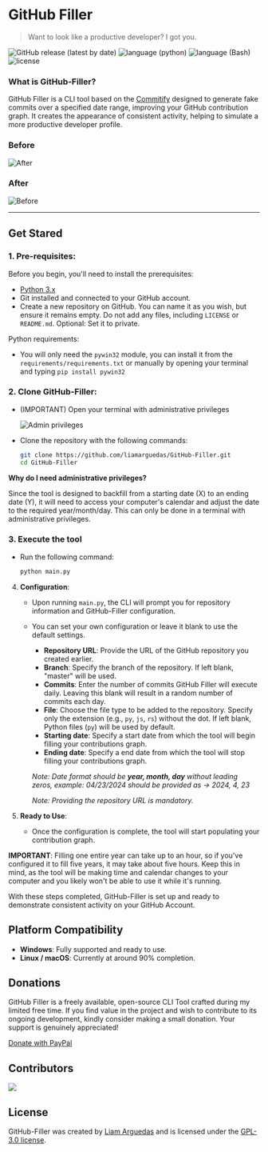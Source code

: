 # GitHub Filler
> Want to look like a productive developer? I got you.

![GitHub release (latest by date)](https://img.shields.io/badge/release-v1.0.0-green)
![language (python)](https://img.shields.io/badge/language-python-blue)
![language (Bash)](https://img.shields.io/badge/language-Bash-green)
![license](https://img.shields.io/badge/license-GPL--3.0-yellow)

### What is GitHub-Filler?

GitHub Filler is a CLI tool based on the [Commitify](https://github.com/liamarguedas/Commitify) designed to generate fake commits over a specified date range, improving your GitHub contribution graph. It creates the appearance of consistent activity, helping to simulate a more productive developer profile.

### Before
![After](https://raw.githubusercontent.com/liamarguedas/GitHub-Filler/master/img/before.png)

### After
![Before](https://raw.githubusercontent.com/liamarguedas/GitHub-Filler/master/img/after.png)
___

## Get Stared

### 1. Pre-requisites:

Before you begin, you'll need to install the prerequisites:
- [Python 3.x](https://www.python.org/downloads/)
- Git installed and connected to your GitHub account.
- Create a new repository on GitHub. You can name it as you wish, but ensure it remains empty. Do not add any files, including `LICENSE` or `README.md`. Optional: Set it to private.

Python requirements:
- You will only need the `pywin32` module, you can install it from the `requirements/requirements.txt` or manually by opening your terminal and typing `pip install pywin32`

### 2. Clone GitHub-Filler:
- (IMPORTANT) Open your terminal with administrative privileges
  
  ![Admin privileges](https://raw.githubusercontent.com/liamarguedas/GitHub-Filler/master/img/terminal.png)
- Clone the repository with the following commands:
     ```bash
     git clone https://github.com/liamarguedas/GitHub-Filler.git
     cd GitHub-Filler
     ```
     
**Why do I need administrative privileges?**

Since the tool is designed to backfill from a starting date (X) to an ending date (Y), it will need to access your computer's calendar and adjust the date to the required year/month/day. This can only be done in a terminal with administrative privileges.

### 3. Execute the tool
- Run the following command:
  ```bash
  python main.py
  ```
  
4. **Configuration**:
   - Upon running `main.py`, the CLI will prompt you for repository information and GitHub-Filler configuration.
   - You can set your own configuration or leave it blank to use the default settings.
     - **Repository URL**: Provide the URL of the GitHub repository you created earlier.
     - **Branch**: Specify the branch of the repository. If left blank, "master" will be used.
     - **Commits**: Enter the number of commits GitHub Filler will execute daily. Leaving this blank will result in a random number of commits each day.
     - **File**: Choose the file type to be added to the repository. Specify only the extension (e.g., `py`, `js`, `rs`) without the dot. If left blank, Python files (`py`) will be used by default.
     - **Starting date**: Specify a start date from which the tool will begin filling your contributions graph.
     - **Ending date**: Specify a end date from which the tool will stop filling your contributions graph.
       
     *Note: Date format should be **year, month, day** without leading zeros, example: 04/23/2024 should be provided as -> 2024, 4, 23*
     
     *Note: Providing the repository URL is mandatory.*

5. **Ready to Use**:
   - Once the configuration is complete, the tool will start populating your contribution graph.
   
**IMPORTANT**: Filling one entire year can take up to an hour, so if you've configured it to fill five years, it may take about five hours. Keep this in mind, as the     tool will be making time and calendar changes to your computer and you likely won't be able to use it while it's running.

With these steps completed, GitHub-Filler is set up and ready to demonstrate consistent activity on your GitHub Account.

## Platform Compatibility

- **Windows**: Fully supported and ready to use.
- **Linux / macOS**: Currently at around 90% completion.

## Donations

GitHub Filler is a freely available, open-source CLI Tool crafted during my limited free time. If you find value in the project and wish to contribute to its ongoing development, kindly consider making a small donation. Your support is genuinely appreciated!

[Donate with PayPal](https://www.paypal.me/ILIAMFTW)

## Contributors

<a href="https://github.com/liamarguedas/GitHub-Filler/graphs/contributors">
  <img src="https://contrib.rocks/image?repo=liamarguedas/GitHub-Filler" />
</a>

## License

GitHub-Filler was created by [Liam Arguedas](https://github.com/liamarguedas)
and is licensed under the [GPL-3.0 license](/LICENSE).
